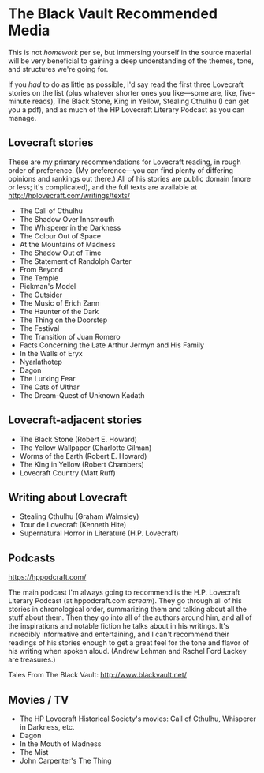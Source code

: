 # The Black Vault Recommended Media

This is not *homework* per se, but immersing yourself in the source material will be very beneficial to gaining a deep understanding of the themes, tone, and structures we're going for.

If you *had* to do as little as possible, I'd say read the first three Lovecraft stories on the list (plus whatever shorter ones you like—some are, like, five-minute reads), The Black Stone, King in Yellow, Stealing Cthulhu (I can get you a pdf), and as much of the HP Lovecraft Literary Podcast as you can manage. 

## Lovecraft stories

These are my primary recommendations for Lovecraft reading, in rough order of preference. (My preference—you can find plenty of differing opinions and rankings out there.) All of his stories are public domain (more or less; it's complicated), and the full texts are available at http://hplovecraft.com/writings/texts/ 

* The Call of Cthulhu
* The Shadow Over Innsmouth
* The Whisperer in the Darkness
* The Colour Out of Space
* At the Mountains of Madness
* The Shadow Out of Time
* The Statement of Randolph Carter
* From Beyond
* The Temple
* Pickman's Model
* The Outsider
* The Music of Erich Zann
* The Haunter of the Dark
* The Thing on the Doorstep
* The Festival
* The Transition of Juan Romero
* Facts Concerning the Late Arthur Jermyn and His Family
* In the Walls of Eryx
* Nyarlathotep
* Dagon
* The Lurking Fear
* The Cats of Ulthar
* The Dream-Quest of Unknown Kadath

## Lovecraft-adjacent stories

* The Black Stone (Robert E. Howard)
* The Yellow Wallpaper (Charlotte Gilman)
* Worms of the Earth (Robert E. Howard)
* The King in Yellow (Robert Chambers)
* Lovecraft Country (Matt Ruff)

## Writing about Lovecraft

* Stealing Cthulhu (Graham Walmsley)
* Tour de Lovecraft (Kenneth Hite)
* Supernatural Horror in Literature (H.P. Lovecraft)

## Podcasts

https://hppodcraft.com/

The main podcast I'm always going to recommend is the H.P. Lovecraft Literary Podcast (at hppodcraft.com *scream*). They go through all of his stories in chronological order, summarizing them and talking about all the stuff about them. Then they go into all of the authors around him, and all of the inspirations and notable fiction he talks about in his writings. It's incredibly informative and entertaining, and I can't recommend their readings of his stories enough to get a great feel for the tone and flavor of his writing when spoken aloud. (Andrew Lehman and Rachel Ford Lackey are treasures.)

Tales From The Black Vault: http://www.blackvault.net/

## Movies / TV

* The HP Lovecraft Historical Society's movies: Call of Cthulhu, Whisperer in Darkness, etc.
* Dagon
* In the Mouth of Madness
* The Mist
* John Carpenter's The Thing
